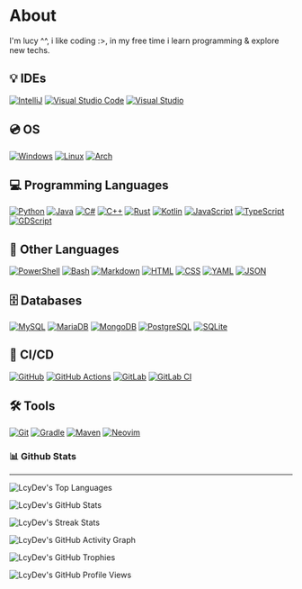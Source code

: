 # About
I'm lucy ^^, i like coding :>, in my free time i learn programming & explore new techs.

## 💡 IDEs

[![IntelliJ](https://img.shields.io/badge/-IntelliJ%20IDEA-%23000000?style=for-the-badge&logo=intellij-idea&logoColor=white)](https://jetbrains.com/idea/)
[![Visual Studio Code](https://img.shields.io/badge/-Visual%20Studio%20Code-%23007ACC?style=for-the-badge&logo=visual-studio-code&logoColor=white)](https://code.visualstudio.com/)
[![Visual Studio](https://img.shields.io/badge/-Visual%20Studio-%235C2D91?style=for-the-badge&logo=visual-studio&logoColor=white)](https://visualstudio.microsoft.com/)

## 💿 OS

[![Windows](https://img.shields.io/badge/-Windows-%230078D6?style=for-the-badge&logo=windows&logoColor=white)](https://microsoft.com/en-us/windows)
[![Linux](https://img.shields.io/badge/-Linux-%23FCC624?style=for-the-badge&logo=linux&logoColor=black)](https://linux.org/)
[![Arch](https://img.shields.io/badge/-Arch-%23181717?style=for-the-badge&logo=arch-linux&logoColor=1793D1)](https://archlinux.org/)
<!---
[![Kali](https://img.shields.io/badge/-Linux-%23557C94?style=for-the-badge&logo=kalilinux&logoColor=black)](https://kali.org/)
Garuda, EndeavourOS, ArcoLinux, ArchCraft, XeroLinux
-->

## 💻 Programming Languages

[![Python](https://img.shields.io/badge/-Python-%233776AB?style=for-the-badge&logo=python&logoColor=white)](https://python.org/)
[![Java](https://img.shields.io/badge/-Java-%23FF6600?style=for-the-badge&logo=java&logoColor=white)](https://java.com/)
[![C#](https://img.shields.io/badge/-C%23-%23007396?style=for-the-badge&logo=c-sharp&logoColor=white)](https://docs.microsoft.com/en-us/dotnet/csharp/)
[![C++](https://img.shields.io/badge/-C++-%2300599C?style=for-the-badge&logo=c-plus-plus&logoColor=white)](https://isocpp.org/)
[![Rust](https://img.shields.io/badge/-Rust-%23DEA584?style=for-the-badge&logo=rust&logoColor=black)](https://rust-lang.org/)
[![Kotlin](https://img.shields.io/badge/-Kotlin-%237F52FF?style=for-the-badge&logo=kotlin&logoColor=white)](https://kotlinlang.org/)
[![JavaScript](https://img.shields.io/badge/-JavaScript-%23F7DF1E?style=for-the-badge&logo=javascript&logoColor=black)](https://javascript.com/)
[![TypeScript](https://img.shields.io/badge/-TypeScript-%23007ACC?style=for-the-badge&logo=typescript&logoColor=white)](https://typescriptlang.org/)
[![GDScript](https://img.shields.io/badge/-GDScript-%23478CBF?style=for-the-badge&logo=godot-engine&logoColor=white)](https://typescriptlang.org/)

## 📝 Other Languages

[![PowerShell](https://img.shields.io/badge/-PowerShell-%235391FE?style=for-the-badge&logo=powershell&logoColor=white)](https://powershell.org/) <!-- SCRIPTS -->
[![Bash](https://img.shields.io/badge/-Bash-%2339457E?style=for-the-badge&logo=gnu-bash&logoColor=white)](https://gnu.org/software/bash/)
[![Markdown](https://img.shields.io/badge/-Markdown-%23000000?style=for-the-badge&logo=markdown&logoColor=white)](https://daringfireball.net/projects/markdown/) <!-- MARK UP -->
[![HTML](https://img.shields.io/badge/-HTML-%23E34F26?style=for-the-badge&logo=html5&logoColor=white)](https://html.spec.whatwg.org/)
[![CSS](https://img.shields.io/badge/-CSS-%231572B6?style=for-the-badge&logo=css3&logoColor=white)](https://w3.org/Style/CSS/Overview.en.html) <!-- STYLING -->
[![YAML](https://img.shields.io/badge/-YAML-%23FF0000?style=for-the-badge&logo=yaml&logoColor=white)](https://yaml.org/) <!-- DATA SERIALIZATION -->
[![JSON](https://img.shields.io/badge/-JSON-%23000000?style=for-the-badge&logo=json&logoColor=white)](https://json.org/json-en.html)

## 🗄️ Databases

[![MySQL](https://img.shields.io/badge/-MySQL-%234479A1?style=for-the-badge&logo=mysql&logoColor=white)](https://mysql.com/)
[![MariaDB](https://img.shields.io/badge/-MariaDB-%2300f?style=for-the-badge&logo=mariadb&logoColor=white)](https://mariadb.org/)
[![MongoDB](https://img.shields.io/badge/-MongoDB-%2347A248?style=for-the-badge&logo=mongodb&logoColor=white)](https://mongodb.com/)
[![PostgreSQL](https://img.shields.io/badge/-PostgreSQL-%234169E1?style=for-the-badge&logo=postgresql&logoColor=white)](https://postgresql.org/)
[![SQLite](https://img.shields.io/badge/-SQLite-%23003B57?style=for-the-badge&logo=sqlite&logoColor=white)](https://sqlite.org/index.html)

## 🔄 CI/CD

[![GitHub](https://img.shields.io/badge/-GitHub-%23121011?style=for-the-badge&logo=github&logoColor=white)](https://github.com)
[![GitHub Actions](https://img.shields.io/badge/-GitHub%20Actions-%232671E5?style=for-the-badge&logo=github-actions&logoColor=white)](https://github.com)
[![GitLab](https://img.shields.io/badge/-GitLab-%23181717?style=for-the-badge&logo=gitlab&logoColor=white)](https://gitlab.com/)
[![GitLab CI](https://img.shields.io/badge/-GitLab%20CI-%23FC6D26?style=for-the-badge&logo=gitlab&logoColor=white)](https://about.gitlab.com/stages-devops-lifecycle/continuous-integration/)

## 🛠️ Tools

[![Git](https://img.shields.io/badge/-Git-%23F05032?style=for-the-badge&logo=git&logoColor=white)](https://git-scm.com/)
[![Gradle](https://img.shields.io/badge/-Gradle-%2302303A?style=for-the-badge&logo=gradle&logoColor=white)](https://gradle.org/)
[![Maven](https://img.shields.io/badge/-Maven-%23C71A36?style=for-the-badge&logo=apache-maven&logoColor=white)](https://gradle.org/)
[![Neovim](https://img.shields.io/badge/-Neo%20VIM-%23019733?style=for-the-badge&logo=neovim&logoColor=white)](https://neovim.io/)

### 📊 Github Stats

---

</div>

![LcyDev's Top Languages](https://github-readme-stats.vercel.app/api/top-langs/?username=LcyDev&layout=compact&theme=radical&hide_border=true)

![LcyDev's GitHub Stats](https://github-readme-stats.vercel.app/api?username=LcyDev&show_icons=true&theme=radical&count_private=true&include_all_commits=true&hide_border=true)

![LcyDev's Streak Stats](https://github-readme-streak-stats.herokuapp.com/?user=LcyDev&theme=radical&hide_border=true)

![LcyDev's GitHub Activity Graph](https://github-readme-activity-graph.cyclic.app/graph?username=LcyDev&theme=redical&hide_border=true&height=400)

![LcyDev's GitHub Trophies](https://github-profile-trophy.vercel.app/?username=LcyDev&theme=darkhub&no-bg=true&no-frame=true&margin-w=15)

<!---
![LcyDev's Wakatime Stats](https://github-readme-stats.vercel.app/api/wakatime?username=LcyDev&theme=dark&hide_border=true&langs_count=15&layout=compact&hide=other,xml,text&custom_title=Language%20Experience)

## Github Repositories

[![{Name}](https://github-readme-stats.vercel.app/api/pin/?username=LcyDev&repo={Name}&theme=tokyo-nightl&hide_border=true)](https://github.com/LcyDev/{Name})
-->

![LcyDev's GitHub Profile Views](https://komarev.com/ghpvc/?username=LcyDev&color=6133FF&style=flat-square)
